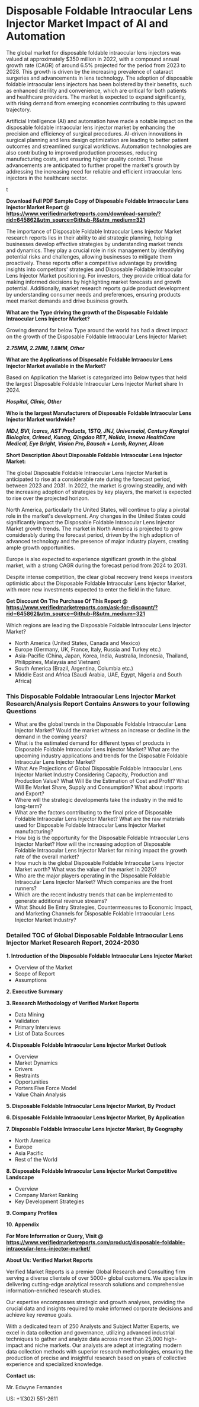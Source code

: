 <meta name="title" content="Global Disposable Foldable Intraocular Lens Injector Market Impact of AI and Automation"><meta name="description" content="The global market for disposable foldable intraocular lens injectors was valued at approximately $350 million in 2022, with a compound annual growth rate (CAGR) of aro"><meta name="title" content="Disposable Foldable Intraocular Lens Injector Market Size, Share, Scope, Trends, Growth, Opportunities, Analysis, Forecast"><h1>Disposable Foldable Intraocular Lens Injector Market Impact of AI and Automation</h1><p>The global market for disposable foldable intraocular lens injectors was valued at approximately $350 million in 2022, with a compound annual growth rate (CAGR) of around 6.5% projected for the period from 2023 to 2028. This growth is driven by the increasing prevalence of cataract surgeries and advancements in lens technology. The adoption of disposable foldable intraocular lens injectors has been bolstered by their benefits, such as enhanced sterility and convenience, which are critical for both patients and healthcare providers. The market is expected to expand significantly, with rising demand from emerging economies contributing to this upward trajectory.</p><p>Artificial Intelligence (AI) and automation have made a notable impact on the disposable foldable intraocular lens injector market by enhancing the precision and efficiency of surgical procedures. AI-driven innovations in surgical planning and lens design optimization are leading to better patient outcomes and streamlined surgical workflows. Automation technologies are also contributing to improved production processes, reducing manufacturing costs, and ensuring higher quality control. These advancements are anticipated to further propel the market's growth by addressing the increasing need for reliable and efficient intraocular lens injectors in the healthcare sector.</p>t</p><p id="" class=""><strong>Download Full PDF Sample Copy of Disposable Foldable Intraocular Lens Injector Market Report @ <a href="https://www.verifiedmarketreports.com/download-sample/?rid=645862&utm_source=Github-R&utm_medium=321" target="_blank">https://www.verifiedmarketreports.com/download-sample/?rid=645862&utm_source=Github-R&utm_medium=321</a></strong></p><p>The importance of&nbsp;Disposable Foldable Intraocular Lens Injector Market research reports lies in their ability to aid strategic planning, helping businesses develop effective strategies by understanding market trends and dynamics. They play a crucial role in risk management by identifying potential risks and challenges, allowing businesses to mitigate them proactively. These reports offer a competitive advantage by providing insights into competitors' strategies and Disposable Foldable Intraocular Lens Injector Market positioning. For investors, they provide critical data for making informed decisions by highlighting market forecasts and growth potential. Additionally, market research reports guide product development by understanding consumer needs and preferences, ensuring products meet market demands and drive business growth.</p><p><strong>What are the&nbsp;Type driving the growth of the Disposable Foldable Intraocular Lens Injector Market?</strong></p><p id="" class="">Growing demand for below Type around the world has had a direct impact on the growth of the Disposable Foldable Intraocular Lens Injector Market:</p><em><strong>2.75MM, 2.2MM, 1.8MM, Other</strong></em></p><strong>What are the&nbsp;Applications&nbsp;of Disposable Foldable Intraocular Lens Injector Market available in the Market?</strong></p><p id="" class="">Based on Application the Market is categorized into Below types that held the largest Disposable Foldable Intraocular Lens Injector Market share In 2024.</p><em><strong>Hospital, Clinic, Other</strong></em></p><strong>Who is the largest Manufacturers of Disposable Foldable Intraocular Lens Injector Market worldwide?</strong></p><p><em><strong>MDJ, BVI, Icares, AST Products, 1STQ, JNJ, Universeiol, Century Kangtai Biologics, Orimed, Kunag, Qingdao RET, Nolida, Innova HealthCare Medical, Eye Bright, Vision Pro, Bausch + Lomb, Rayner, Alcon</strong></em></p><p id="" class=""><strong>Short Description About Disposable Foldable Intraocular Lens Injector Market:</strong></p><p>The global Disposable Foldable Intraocular Lens Injector Market is anticipated to rise at a considerable rate during the forecast period, between 2023 and 2031. In 2022, the market is growing steadily, and with the increasing adoption of strategies by key players, the market is expected to rise over the projected horizon.</p><p>North America, particularly the United States, will continue to play a pivotal role in the market's development. Any changes in the United States could significantly impact the Disposable Foldable Intraocular Lens Injector Market growth trends. The market in North America is projected to grow considerably during the forecast period, driven by the high adoption of advanced technology and the presence of major industry players, creating ample growth opportunities.</p><p>Europe is also expected to experience significant growth in the global market, with a strong CAGR during the forecast period from 2024 to 2031.</p><p>Despite intense competition, the clear global recovery trend keeps investors optimistic about the Disposable Foldable Intraocular Lens Injector Market, with more new investments expected to enter the field in the future.</p><p id="" class=""><strong>Get Discount On The Purchase Of This Report @ <a href="https://www.verifiedmarketreports.com/ask-for-discount/?rid=645862&utm_source=Github-R&utm_medium=321" target="_blank">https://www.verifiedmarketreports.com/ask-for-discount/?rid=645862&utm_source=Github-R&utm_medium=321</a></strong></p>Which regions are leading the Disposable Foldable Intraocular Lens Injector Market?</p><ul><li>North America (United States, Canada and Mexico)</li><li>Europe (Germany, UK, France, Italy, Russia and Turkey etc.)</li><li>Asia-Pacific (China, Japan, Korea, India, Australia, Indonesia, Thailand, Philippines, Malaysia and Vietnam)</li><li>South America (Brazil, Argentina, Columbia etc.)</li><li>Middle East and Africa (Saudi Arabia, UAE, Egypt, Nigeria and South Africa)</li></ul><h3 id="" class="">This Disposable Foldable Intraocular Lens Injector Market Research/Analysis Report Contains Answers to your following Questions</h3><ul><li>What are the global trends in the Disposable Foldable Intraocular Lens Injector Market? Would the market witness an increase or decline in the demand in the coming years?</li><li>What is the estimated demand for different types of products in Disposable Foldable Intraocular Lens Injector Market? What are the upcoming industry applications and trends for the Disposable Foldable Intraocular Lens Injector Market?</li><li>What Are Projections of Global Disposable Foldable Intraocular Lens Injector Market Industry Considering Capacity, Production and Production Value? What Will Be the Estimation of Cost and Profit? What Will Be Market Share, Supply and Consumption? What about imports and Export?</li><li>Where will the strategic developments take the industry in the mid to long-term?</li><li>What are the factors contributing to the final price of Disposable Foldable Intraocular Lens Injector Market? What are the raw materials used for Disposable Foldable Intraocular Lens Injector Market manufacturing?</li><li>How big is the opportunity for the Disposable Foldable Intraocular Lens Injector Market? How will the increasing adoption of Disposable Foldable Intraocular Lens Injector Market for mining impact the growth rate of the overall market?</li><li>How much is the global Disposable Foldable Intraocular Lens Injector Market worth? What was the value of the market In 2020?</li><li>Who are the major players operating in the Disposable Foldable Intraocular Lens Injector Market? Which companies are the front runners?</li><li>Which are the recent industry trends that can be implemented to generate additional revenue streams?</li><li>What Should Be Entry Strategies, Countermeasures to Economic Impact, and Marketing Channels for Disposable Foldable Intraocular Lens Injector Market Industry?</li></ul><h3 id="" class="">Detailed TOC of Global Disposable Foldable Intraocular Lens Injector Market Research Report, 2024-2030</h3><p id="" class=""><strong>1. Introduction of the Disposable Foldable Intraocular Lens Injector Market</strong></p><ul><li>Overview of the Market</li><li>Scope of Report</li><li>Assumptions</li></ul><p id="" class=""><strong>2. Executive Summary</strong></p><p id="" class=""><strong>3. Research Methodology of Verified Market Reports</strong></p><ul><li>Data Mining</li><li>Validation</li><li>Primary Interviews</li><li>List of Data Sources</li></ul><p id="" class=""><strong>4. Disposable Foldable Intraocular Lens Injector Market Outlook</strong></p><ul><li>Overview</li><li>Market Dynamics</li><li>Drivers</li><li>Restraints</li><li>Opportunities</li><li>Porters Five Force Model</li><li>Value Chain Analysis</li></ul><p id="" class=""><strong>5. Disposable Foldable Intraocular Lens Injector Market, By Product</strong></p><p id="" class=""><strong>6. Disposable Foldable Intraocular Lens Injector Market, By Application</strong></p><p id="" class=""><strong>7. Disposable Foldable Intraocular Lens Injector Market, By Geography</strong></p><ul><li>North America</li><li>Europe</li><li>Asia Pacific</li><li>Rest of the World</li></ul><p id="" class=""><strong>8. Disposable Foldable Intraocular Lens Injector Market Competitive Landscape</strong></p><ul><li>Overview</li><li>Company Market Ranking</li><li>Key Development Strategies</li></ul><p id="" class=""><strong>9. Company Profiles</strong></p><p id="" class=""><strong>10. Appendix</strong></p><p id="" class=""><strong>For More Information or Query, Visit @ <a href="https://www.verifiedmarketreports.com/product/disposable-foldable-intraocular-lens-injector-market/" target="_blank">https://www.verifiedmarketreports.com/product/disposable-foldable-intraocular-lens-injector-market/</a></strong></p><p id="" class=""><strong>About Us: Verified Market Reports</strong></p><p id="" class="">Verified Market Reports is a premier Global Research and Consulting firm serving a diverse clientele of over 5000+ global customers. We specialize in delivering cutting-edge analytical research solutions and comprehensive information-enriched research studies.</p><p id="" class="">Our expertise encompasses strategic and growth analyses, providing the crucial data and insights required to make informed corporate decisions and achieve key revenue goals.</p><p id="" class="">With a dedicated team of 250 Analysts and Subject Matter Experts, we excel in data collection and governance, utilizing advanced industrial techniques to gather and analyze data across more than 25,000 high-impact and niche markets. Our analysts are adept at integrating modern data collection methods with superior research methodologies, ensuring the production of precise and insightful research based on years of collective experience and specialized knowledge.</p><p id="" class=""><strong>Contact us:</strong></p><p id="" class="">Mr. Edwyne Fernandes</p><p id="" class="">US: +1(302) 551-2611</p>
